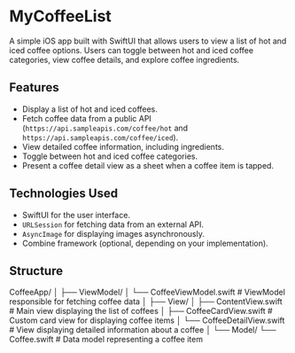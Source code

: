 # MyCoffeeList

A simple iOS app built with SwiftUI that allows users to view a list of hot and iced coffee options. Users can toggle between hot and iced coffee categories, view coffee details, and explore coffee ingredients.

## Features
- Display a list of hot and iced coffees.
- Fetch coffee data from a public API (`https://api.sampleapis.com/coffee/hot` and `https://api.sampleapis.com/coffee/iced`).
- View detailed coffee information, including ingredients.
- Toggle between hot and iced coffee categories.
- Present a coffee detail view as a sheet when a coffee item is tapped.

## Technologies Used
- SwiftUI for the user interface.
- `URLSession` for fetching data from an external API.
- `AsyncImage` for displaying images asynchronously.
- Combine framework (optional, depending on your implementation).

## Structure

CoffeeApp/ │ ├── ViewModel/ │ └── CoffeeViewModel.swift # ViewModel responsible for fetching coffee data │ ├── View/ │ ├── ContentView.swift # Main view displaying the list of coffees │ ├── CoffeeCardView.swift # Custom card view for displaying coffee items │ └── CoffeeDetailView.swift # View displaying detailed information about a coffee │ └── Model/ └── Coffee.swift # Data model representing a coffee item
